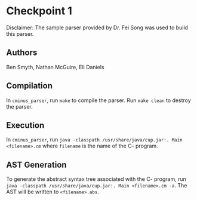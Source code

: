 # Checkpoint 1
Disclaimer: The sample parser provided by Dr. Fei Song was used to build this parser.

## Authors
Ben Smyth, Nathan McGuire, Eli Daniels

## Compilation
In `cminus_parser`, run `make` to compile the parser.
Run `make clean` to destroy the parser.

## Execution
In `cminus_parser`, run `java -classpath /usr/share/java/cup.jar:. Main <filename>.cm`
where `filename` is the name of the C- program.

## AST Generation
To generate the abstract syntax tree associated with the C- program, run
`java -classpath /usr/share/java/cup.jar:. Main <filename>.cm -a`. The AST will be written to
`<filename>.abs`.

